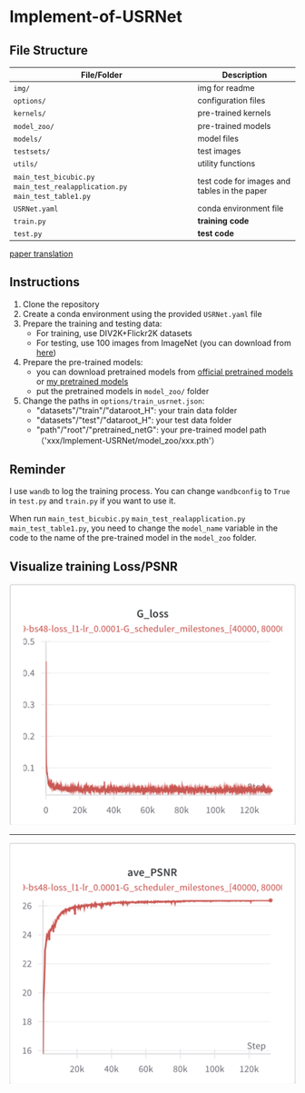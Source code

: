 # Implement-of-USRNet

## File Structure

| File/Folder | Description |
| --- | --- |
| `img/` | img for readme |
| `options/` | configuration files |
| `kernels/` | pre-trained kernels |
| `model_zoo/` | pre-trained models |
| `models/` | model files |
| `testsets/` | test images |
| `utils/` | utility functions |
| `main_test_bicubic.py` `main_test_realapplication.py` `main_test_table1.py` | test code for images and tables in the paper |
| `USRNet.yaml` | conda environment file |
| `train.py` | **training code** |
| `test.py` | **test code** |

[paper translation](USRNet.pdf)

## Instructions

1. Clone the repository
2. Create a conda environment using the provided `USRNet.yaml` file
3. Prepare the training and testing data:
    - For training, use DIV2K+Flickr2K datasets
    - For testing, use 100 images from ImageNet (you can download from [here](https://drive.google.com/drive/folders/1J4r24ZWWJ6uNqPoIUeowp2Y5zanEnB1M?usp=share_link))
4. Prepare the pre-trained models:
    - you can download pretrained models from [official pretrained models](https://drive.google.com/file/d/1qz8aaYOAMhoKn07VppFjRsDflYpxeVmz/view?usp=sharing) or [my pretrained models](https://drive.google.com/file/d/1xK3XqS-47ovgnr3HdoCAwOHblGypAH6Q/view?usp=share_link)
    - put the pretrained models in `model_zoo/` folder
4. Change the paths in `options/train_usrnet.json`:
    - "datasets"/"train"/"dataroot_H": your train data folder
    - "datasets"/"test"/"dataroot_H":  your test data folder
    - "path"/"root"/"pretrained_netG": your pre-trained model path（'xxx/Implement-USRNet/model_zoo/xxx.pth'）

## Reminder

I use `wandb` to log the training process. You can change `wandbconfig` to `True` in `test.py` and `train.py` if you want to use it.

When run `main_test_bicubic.py` `main_test_realapplication.py` `main_test_table1.py`, you need to change the `model_name` variable in the code to the name of the pre-trained model in the `model_zoo` folder.

## Visualize training Loss/PSNR

![loss](./img/loss.png)

---

![psnr](./img/psnr.png)
